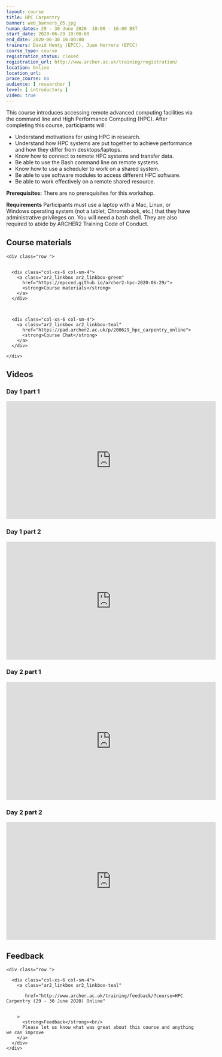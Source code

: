 ```yaml
---
layout: course
title: HPC Carpentry
banner: web_banners_05.jpg 
human_dates: 29 - 30 June 2020  10:00 - 16:00 BST
start_date: 2020-06-29 10:00:00
end_date: 2020-06-30 16:00:00
trainers: David Henty (EPCC), Juan Herrera (EPCC)
course_type: course
registration_status: closed
registration_url: http://www.archer.ac.uk/training/registration/
location: Online
location_url:
prace_course: no
audience: [ researcher ]
level: [ introductory ]
video: true
---
```


This course introduces accessing remote advanced computing facilities via the command line and High Performance Computing (HPC). After completing this course, participants will:

* Understand motivations for using HPC in research.
* Understand how HPC systems are put together to achieve performance and how they differ from desktops/laptops.
* Know how to connect to remote HPC systems and transfer data.
* Be able to use the Bash command line on remote systems.
* Know how to use a scheduler to work on a shared system.
* Be able to use software modules to access different HPC software.
* Be able to work effectively on a remote shared resource.

**Prerequisites:**
There are no prerequisites for this workshop.

**Requirements**
Participants must use a laptop with a Mac, Linux, or Windows operating system (not a tablet, Chromebook, etc.) that they have administrative privileges on. You will need a bash shell. They are also required to abide by ARCHER2 Training Code of Conduct.



<section id="service">

<h2><a name="materials">Course materials</a></h2>



    <div class="row ">	

 		
      <div class="col-xs-6 col-sm-4">
        <a class="ar2_linkbox ar2_linkbox-green" 
          href="https://epcced.github.io/archer2-hpc-2020-06-29/">
          <strong>Course materials</strong>         
        </a>
      </div>



      <div class="col-xs-6 col-sm-4">
        <a class="ar2_linkbox ar2_linkbox-teal" 
          href="https://pad.archer2.ac.uk/p/200629_hpc_carpentry_online">
          <strong>Course Chat</strong>       
        </a>
      </div>
 
 	</div>
		
<!--
<h2><a name="join">Join sessions	</a>	</h2>		


    <div class="row ">	

      <div class="col-xs-6 col-sm-4">
        <a class="ar2_linkbox ar2_linkbox-teal" 
          href="https://eu.bbcollab.com/guest/0efe1e4ebe2b4656aed960eb54454515">
          <strong>Join Day 1</strong><br/>
          Join this online session in your browser
        </a>
      </div>

      <div class="col-xs-6 col-sm-4">
        <a class="ar2_linkbox ar2_linkbox-teal" 
          href="https://eu.bbcollab.com/guest/e6cb4a154ce9496bb7e01000af5b5fbf">
          <strong>Join Day 2</strong><br/>
          Join this online session in your browser
        </a>
      </div>

      <div class="col-xs-6 col-sm-4">
        <a class="ar2_linkbox ar2_linkbox-green" href="courses/"
           href="myevents.ics">
          <strong>Add to Calendar</strong><br/>
          Download ICS file to add this event to your calendar complete with join link
        </a>
      </div>

											
    </div>
-->
   


 		
<h2><a name="video">Videos</a></h2>

<h3><a name="video">Day 1 part 1</a></h3>

<div>
	<iframe  title="Video Day1 Part1" width="560" height="315" src="https://www.youtube.com/embed/JBLkoPRSqEw" frameborder="0" allow="accelerometer; autoplay; encrypted-media; gyroscope; picture-in-picture" allowfullscreen></iframe>
</div>


<h3><a name="video">Day 1 part 2</a></h3>

<div>
	<iframe  title="Video Day1 Part2"  width="560" height="315" src="https://www.youtube.com/embed/dPHyNqVQMjU" frameborder="0" allow="accelerometer; autoplay; encrypted-media; gyroscope; picture-in-picture" allowfullscreen></iframe>
</div>


<h3><a name="video">Day 2 part 1</a></h3>

<div>
	<iframe  title="Video Day2 Part1"  width="560" height="315" src="https://www.youtube.com/embed/CHLfyFhWuN4" frameborder="0" allow="accelerometer; autoplay; encrypted-media; gyroscope; picture-in-picture" allowfullscreen></iframe>
</div>


<h3><a name="video">Day 2 part 2</a></h3>

<div>
	<iframe  title="Video Day2 Part2"  width="560" height="315" src="https://www.youtube.com/embed/6nKdrgP1H4c" frameborder="0" allow="accelerometer; autoplay; encrypted-media; gyroscope; picture-in-picture" allowfullscreen></iframe>
</div>




<!-- 
<h2><a name="slides">Slides</a></h2>



    <div class="row ">	


      <div class="col-xs-6 col-sm-4">
        <a class="ar2_linkbox ar2_linkbox-teal" href="courses/"
           href="transcript.pdf">
          <strong>Transcript</strong><br/>
          Download a transcript of the video audio
        </a>
      </div>



      <div class="col-xs-6 col-sm-4">
        <a class="ar2_linkbox ar2_linkbox-green" href="courses/"
           href="slides.pdf">
          <strong>Slides</strong><br/>
          Download pdf of the presentation.
        </a>
      </div>
										
    </div>

 -->



<h2><a name="feedback">Feedback</a></h2>


    <div class="row ">	

      <div class="col-xs-6 col-sm-4">
        <a class="ar2_linkbox ar2_linkbox-teal" 

           href="http://www.archer.ac.uk/training/feedback/?course=HPC Carpentry (29 - 30 June 2020) Online"  


		>
          <strong>Feedback</strong><br/>
          Please let us know what was great about this course and anything we can improve
        </a>
      </div>
    </div>
		
		

 
</section>


